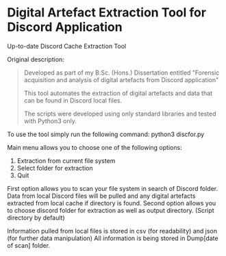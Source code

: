 # Digital Artefact Extraction Tool for Discord Application
Up-to-date Discord Cache Extraction Tool

Original description:
> Developed as part of my B.Sc. (Hons.) Dissertation entitled "Forensic acquisition and analysis of digital artefacts from Discord application"
> 
> This tool automates the extraction of digital artefacts and data that can be found in Discord local files. 
> 
> The scripts were developed using only standard libraries and tested with Python3 only.

To use the tool simply run the following command: python3 discfor.py

Main menu allows you to choose one of the following options:
1. Extraction from current file system
2. Select folder for extraction
3. Quit

First option allows you to scan your file system in search of Discord folder. Data from local Discord files will be pulled and any digital artefacts extracted from local cache if directory is found.
Second option allows you to choose discord folder for extraction as well as output directory. (Script directory by default)

Information pulled from local files is stored in csv (for readability) and json (for further data manipulation)
All information is being stored in Dump[date of scan] folder.
